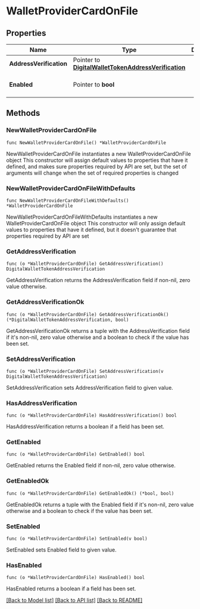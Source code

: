 # WalletProviderCardOnFile

## Properties

Name | Type | Description | Notes
------------ | ------------- | ------------- | -------------
**AddressVerification** | Pointer to [**DigitalWalletTokenAddressVerification**](DigitalWalletTokenAddressVerification.md) |  | [optional] 
**Enabled** | Pointer to **bool** |  | [optional] [default to false]

## Methods

### NewWalletProviderCardOnFile

`func NewWalletProviderCardOnFile() *WalletProviderCardOnFile`

NewWalletProviderCardOnFile instantiates a new WalletProviderCardOnFile object
This constructor will assign default values to properties that have it defined,
and makes sure properties required by API are set, but the set of arguments
will change when the set of required properties is changed

### NewWalletProviderCardOnFileWithDefaults

`func NewWalletProviderCardOnFileWithDefaults() *WalletProviderCardOnFile`

NewWalletProviderCardOnFileWithDefaults instantiates a new WalletProviderCardOnFile object
This constructor will only assign default values to properties that have it defined,
but it doesn't guarantee that properties required by API are set

### GetAddressVerification

`func (o *WalletProviderCardOnFile) GetAddressVerification() DigitalWalletTokenAddressVerification`

GetAddressVerification returns the AddressVerification field if non-nil, zero value otherwise.

### GetAddressVerificationOk

`func (o *WalletProviderCardOnFile) GetAddressVerificationOk() (*DigitalWalletTokenAddressVerification, bool)`

GetAddressVerificationOk returns a tuple with the AddressVerification field if it's non-nil, zero value otherwise
and a boolean to check if the value has been set.

### SetAddressVerification

`func (o *WalletProviderCardOnFile) SetAddressVerification(v DigitalWalletTokenAddressVerification)`

SetAddressVerification sets AddressVerification field to given value.

### HasAddressVerification

`func (o *WalletProviderCardOnFile) HasAddressVerification() bool`

HasAddressVerification returns a boolean if a field has been set.

### GetEnabled

`func (o *WalletProviderCardOnFile) GetEnabled() bool`

GetEnabled returns the Enabled field if non-nil, zero value otherwise.

### GetEnabledOk

`func (o *WalletProviderCardOnFile) GetEnabledOk() (*bool, bool)`

GetEnabledOk returns a tuple with the Enabled field if it's non-nil, zero value otherwise
and a boolean to check if the value has been set.

### SetEnabled

`func (o *WalletProviderCardOnFile) SetEnabled(v bool)`

SetEnabled sets Enabled field to given value.

### HasEnabled

`func (o *WalletProviderCardOnFile) HasEnabled() bool`

HasEnabled returns a boolean if a field has been set.


[[Back to Model list]](../README.md#documentation-for-models) [[Back to API list]](../README.md#documentation-for-api-endpoints) [[Back to README]](../README.md)


